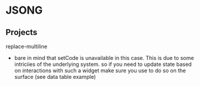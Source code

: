 # JSONG

## Projects

replace-multiline

- bare in mind that setCode is unavailable in this case. This is due to some intriciies of the underlying system. so if you need to update state based on interactions with such a widget make sure you use to do so on the surface (see data table example)
